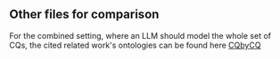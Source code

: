 ## Other files for comparison
For the combined setting, where an LLM should model the whole set of CQs, the cited related work's ontologies can be found here [CQbyCQ](https://github.com/LiUSemWeb/LLMs4OntologyDev-ESWC2024/tree/main/LLM_OWL_outputs)
